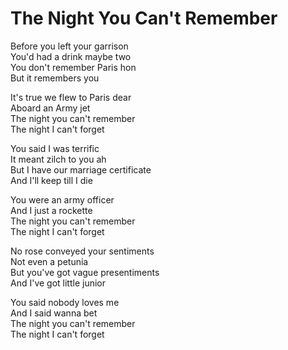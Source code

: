 # The Night You Can't Remember  

Before you left your garrison  
You'd had a drink maybe two  
You don't remember Paris hon  
But it remembers you  

It's true we flew to Paris dear  
Aboard an Army jet  
The night you can't remember  
The night I can't forget  

You said I was terrific  
It meant zilch to you ah  
But I have our marriage certificate  
And I'll keep till I die  

You were an army officer  
And I just a rockette  
The night you can't remember  
The night I can't forget  

No rose conveyed your sentiments  
Not even a petunia  
But you've got vague presentiments  
And I've got little junior  

You said nobody loves me  
And I said wanna bet  
The night you can't remember  
The night I can't forget  
